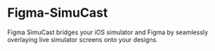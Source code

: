 # Figma-SimuCast
Figma SimuCast bridges your iOS simulator and Figma by seamlessly overlaying live simulator screens onto your designs.
